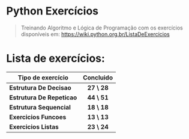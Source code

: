 # **Python Exercícios**
> Treinando Algoritmo e Lógica de Programação com os exercícios disponíveis em: https://wiki.python.org.br/ListaDeExercicios

# Lista de exercícios:

 Tipo de exercício | Concluido
----------------------------|:----------------:
**Estrutura De Decisao** | **27 \ 28**
**Estrutura De Repeticao** | **44 \ 51**
**Estrutura Sequencial** | **18 \ 18**
**Exercicios Funcoes** | **13 \ 13**
**Exercicios Listas** | **23 \ 24**
